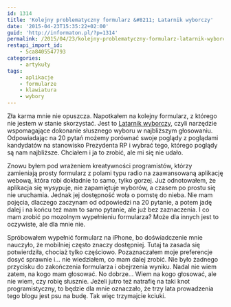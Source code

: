 ```yaml
---
id: 1314
title: 'Kolejny problematyczny formularz &#8211; Latarnik wyborczy'
date: '2015-04-23T15:35:22+02:00'
guid: 'http://informaton.pl/?p=1314'
permalink: /2015/04/23/kolejny-problematyczny-formularz-latarnik-wyborczy/
restapi_import_id:
    - 5ca8405547793
categories:
    - artykuły
tags:
    - aplikacje
    - formularze
    - klawiatura
    - wybory
---
```


Zła karma mnie nie opuszcza. Napotkałem na kolejny formularz, z którego nie jestem w stanie skorzystać. Jest to [Latarnik wyborczy](http://www.latarnikwyborczy.pl/), czyli narzędzie wspomagające dokonanie słusznego wyboru w najbliższym głosowaniu. Odpowiadając na 20 pytań możemy porównać swoje poglądy z poglądami kandydatów na stanowisko Prezydenta RP i wybrać tego, którego poglądy są nam najbliższe. Chciałem i ja to zrobić, ale mi się nie udało.

Znowu byłem pod wrażeniem kreatywności programistów, którzy zamieniają prosty formularz z polami typu radio na zaawansowaną aplikację webową, która robi dokładnie to samo, tylko gorzej. Już odnotowałem, że aplikacja się wysypuje, nie zapamiętuje wyborów, a czasem po prostu się nie uruchamia. Jednak jej dostępność woła o pomstę do nieba. Nie mam pojęcia, dlaczego zaczynam od odpowiedzi na 20 pytanie, a potem jadę dalej i na końcu też mam to samo pytanie, ale już bez zaznaczenia. I co mam zrobić po mozolnym wypełnieniu formularza? Może dla innych jest to oczywiste, ale dla mnie nie.

Spróbowałem wypełnić formularz na iPhone, bo doświadczenie mnie nauczyło, że mobilniej często znaczy dostępniej. Tutaj ta zasada się potwierdziła, chociaż tylko częściowo. Pozaznaczałem moje preferencje dosyć sprawnie i… nie wiedziałem, co mam dalej zrobić. Nie było żadnego przycisku do zakończenia formularza i obejrzenia wyniku. Nadal nie wiem zatem, na kogo mam głosować. No dobrze… Wiem na kogo głosować, ale nie wiem, czy robię słusznie. Jeżeli jutro też natrafię na taki knot programistyczny, to będzie dla mnie oznaczało, że trzy lata prowadzenia tego blogu jest psu na budę. Tak więc trzymajcie kciuki.
